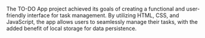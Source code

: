 The TO-DO App project achieved its goals of creating a functional and user-friendly interface for task management. By utilizing HTML, CSS, and JavaScript, the app allows users to seamlessly manage their tasks, with the added benefit of local storage for data persistence. 
